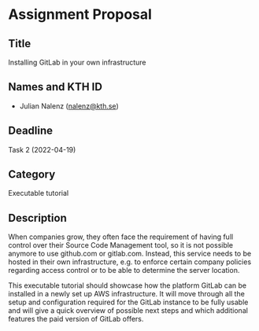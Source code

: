 # Assignment Proposal

## Title

Installing GitLab in your own infrastructure

## Names and KTH ID

- Julian Nalenz (nalenz@kth.se)

## Deadline

Task 2 (2022-04-19)

## Category

Executable tutorial

## Description

When companies grow, they often face the requirement of having full control over their Source Code Management tool, so it is not possible anymore to use github.com or gitlab.com. Instead, this service needs to be hosted in their own infrastructure, e.g. to enforce certain company policies regarding access control or to be able to determine the server location.

This executable tutorial should showcase how the platform GitLab can be installed in a newly set up AWS infrastructure. It will move through all the setup and configuration required for the GitLab instance to be fully usable and will give a quick overview of possible next steps and which additional features the paid version of GitLab offers.
